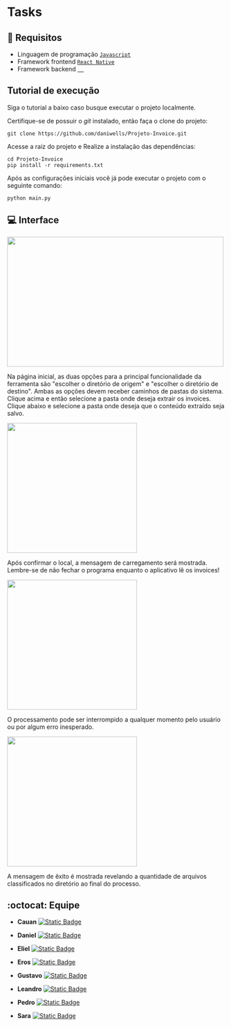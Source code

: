 # Tasks

## :memo: Requisitos

* Linguagem de programação [```Javascript```]([https://www.typescriptlang.org/docs/](https://developer.mozilla.org/en-US/docs/Web/JavaScript))
* Framework frontend [``` React Native ```](https://doc.qt.io/qtforpython-6/)
* Framework backend [```  ```]()

## Tutorial de execução
Siga o tutorial a baixo caso busque executar o projeto localmente. 

Certifique-se de possuir o *git* instalado, então faça o clone do projeto: 

    git clone https://github.com/daniwells/Projeto-Invoice.git

Acesse a raiz do projeto e Realize a instalação das dependências:

    cd Projeto-Invoice
    pip install -r requirements.txt

Após as configurações iniciais você já pode executar o projeto com o seguinte comando:

    python main.py  

## :computer: Interface
<img src="https://github.com/user-attachments/assets/31b4f975-6ebe-4dc4-b38a-b79f3238d969" width="500" height="300" />

Na página inicial, as duas opções para a principal funcionalidade da ferramenta são "escolher o diretório de origem" e "escolher o diretório de destino".
Ambas as opções devem receber caminhos de pastas do sistema.
Clique acima e então selecione a pasta onde deseja extrair os invoices.
Clique abaixo e selecione a pasta onde deseja que o conteúdo extraído seja salvo.

<img src="https://github.com/user-attachments/assets/613e13ee-2687-4b10-b8b0-643418722555" width="300" height="300" />

Após confirmar o local, a mensagem de carregamento será mostrada.
Lembre-se de não fechar o programa enquanto o aplicativo lê os invoices!

<img src="https://github.com/user-attachments/assets/0f109e50-c4d6-4cd8-9f57-48dcd22833f5" width="300" height="300" />

O processamento pode ser interrompido a qualquer momento pelo usuário ou por algum erro inesperado.

<img src="https://github.com/user-attachments/assets/a417d6f3-3cdf-4413-9e1e-5bd1f8cfef48" width="300" height="300" />

A mensagem de êxito é mostrada revelando a quantidade de arquivos classificados no diretório ao final do processo.

## :octocat: Equipe

* **Cauan** [![Static Badge](https://img.shields.io/badge/dokasmn%E2%86%97-blue?style=flat-square)
](https://github.com/dokasmn)

* **Daniel** [![Static Badge](https://img.shields.io/badge/daniwells%E2%86%97-blue?style=flat-square)
](https://github.com/daniwells)

* **Eliel** [![Static Badge](https://img.shields.io/badge/elielschubert%E2%86%97-blue?style=flat-square)
](https://github.com/elielschubert)

* **Eros** [![Static Badge](https://img.shields.io/badge/trevojan%E2%86%97-blue?style=flat-square)
](https://github.com/trevojan)

* **Gustavo** [![Static Badge](https://img.shields.io/badge/Gustavsonpy%E2%86%97-blue?style=flat-square)
](https://github.com/Gustavsonpy)

* **Leandro** [![Static Badge](https://img.shields.io/badge/LeandroPS121%E2%86%97-blue?style=flat-square)
](https://github.com/LeandroPS121)

* **Pedro** [![Static Badge](https://img.shields.io/badge/PHV00%E2%86%97-blue?style=flat-square)
](https://github.com/PHV00)

* **Sara** [![Static Badge](https://img.shields.io/badge/saraklamann%E2%86%97-blue?style=flat-square)
](https://github.com/saraklamann)
